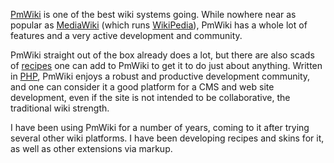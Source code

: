 <div id="wikitext">

<span id="excerpt"></span>
[PmWiki](http://www.pmwiki.org/wiki/PmWiki/PmWiki) is one of the best
wiki systems going. While nowhere near as popular as
[MediaWiki](http://www.mediawiki.org) (which runs
[WikiPedia](http://wikipedia.org)), PmWiki has a whole lot of features
and a very active development and community. <span
id="excerptend"></span>

PmWiki straight out of the box already does a lot, but there are also
scads of [recipes](http://www.pmwiki.org/wiki/Cookbook/Index) one can
add to PmWiki to get it to do just about anything. Written in
[PHP](http://wiki.tamouse.org?n=Technology.PHP?action=print), PmWiki
enjoys a robust and productive development community, and one can
consider it a good platform for a CMS and web site development, even if
the site is not intended to be collaborative, the traditional wiki
strength.

I have been using PmWiki for a number of years, coming to it after
trying several other wiki platforms. I have been developing recipes and
skins for it, as well as other extensions via markup.

<div class="vspace">

</div>

<div style="display: none;">

This goes at the bottom of the page, hidden by comment block class
Summary:a very fine wiki platform Parent:(Technology.)Tools <span
class="wikiword">[IncludeMe](http://wiki.tamouse.org?n=Technology.IncludeMe?action=edit)[?](http://wiki.tamouse.org?n=Technology.IncludeMe?action=edit)</span>:[Technology.Tools](http://wiki.tamouse.org?n=Technology.Tools?action=print)
Categories:[Collections](http://wiki.tamouse.org?n=Category.Collections),
[Links](http://wiki.tamouse.org?n=Category.Links) Tags: wiki, packages,
frameworks, cms, pmwiki

</div>

</div>
